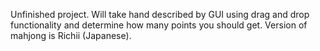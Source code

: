 Unfinished project. Will take hand described by GUI using drag and drop functionality and determine how many points you should get. Version of mahjong is Richii (Japanese).

